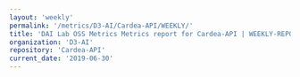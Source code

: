 ```yaml
---
layout: 'weekly'
permalink: '/metrics/D3-AI/Cardea-API/WEEKLY/'
title: 'DAI Lab OSS Metrics Metrics report for Cardea-API | WEEKLY-REPORT-2019-06-30'
organization: 'D3-AI'
repository: 'Cardea-API'
current_date: '2019-06-30'
---
```

